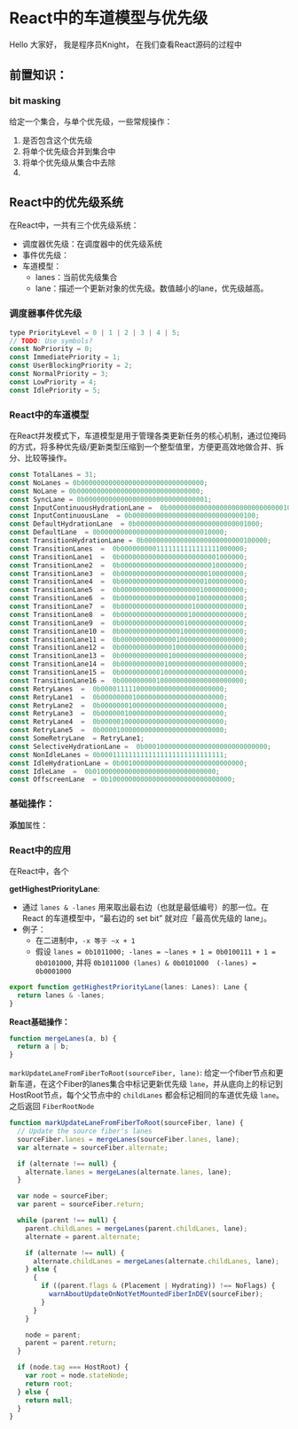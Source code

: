 # React中的车道模型与优先级

Hello 大家好， 我是程序员Knight， 在我们查看React源码的过程中

## 前置知识：

### bit masking

给定一个集合，与单个优先级，一些常规操作：

1. 是否包含这个优先级
2. 将单个优先级合并到集合中
3. 将单个优先级从集合中去除
4. 


## React中的优先级系统
在React中，一共有三个优先级系统：
- 调度器优先级：在调度器中的优先级系统
- 事件优先级： 
- 车道模型：
  - lanes：当前优先级集合
  - lane：描述一个更新对象的优先级。数值越小的lane，优先级越高。

### 调度器事件优先级

```javascript
type PriorityLevel = 0 | 1 | 2 | 3 | 4 | 5;
// TODO: Use symbols?
const NoPriority = 0;
const ImmediatePriority = 1;
const UserBlockingPriority = 2;
const NormalPriority = 3;
const LowPriority = 4;
const IdlePriority = 5;
```

### React中的车道模型
在React并发模式下，车道模型是用于管理各类更新任务的核心机制，通过位掩码的方式，将多种优先级/更新类型压缩到一个整型值里，方便更高效地做合并、拆分、比较等操作。

```javascript
const TotalLanes = 31;
const NoLanes = 0b0000000000000000000000000000000;
const NoLane = 0b0000000000000000000000000000000;
const SyncLane = 0b0000000000000000000000000000001;
const InputContinuousHydrationLane =  0b0000000000000000000000000000010;
const InputContinuousLane  = 0b0000000000000000000000000000100;
const DefaultHydrationLane  = 0b0000000000000000000000000001000;
const DefaultLane  = 0b0000000000000000000000000010000;
const TransitionHydrationLane = 0b0000000000000000000000000100000;
const TransitionLanes  =  0b0000000001111111111111111000000;
const TransitionLane1  =  0b0000000000000000000000001000000;
const TransitionLane2  =  0b0000000000000000000000010000000;
const TransitionLane3  =  0b0000000000000000000000100000000;
const TransitionLane4  =  0b0000000000000000000001000000000;
const TransitionLane5  =  0b0000000000000000000010000000000;
const TransitionLane6  =  0b0000000000000000000100000000000;
const TransitionLane7  =  0b0000000000000000001000000000000;
const TransitionLane8  =  0b0000000000000000010000000000000;
const TransitionLane9  =  0b0000000000000000100000000000000;
const TransitionLane10 =  0b0000000000000001000000000000000;
const TransitionLane11 =  0b0000000000000010000000000000000;
const TransitionLane12 =  0b0000000000000100000000000000000;
const TransitionLane13 =  0b0000000000001000000000000000000;
const TransitionLane14 =  0b0000000000010000000000000000000;
const TransitionLane15 =  0b0000000000100000000000000000000;
const TransitionLane16 =  0b0000000001000000000000000000000;
const RetryLanes  =  0b0000111110000000000000000000000;
const RetryLane1  =  0b0000000010000000000000000000000;
const RetryLane2  =  0b0000000100000000000000000000000;
const RetryLane3  =  0b0000001000000000000000000000000;
const RetryLane4  =  0b0000010000000000000000000000000;
const RetryLane5  =  0b0000100000000000000000000000000;
const SomeRetryLane  = RetryLane1;
const SelectiveHydrationLane =  0b0001000000000000000000000000000;
const NonIdleLanes = 0b0001111111111111111111111111111;
const IdleHydrationLane = 0b0010000000000000000000000000000;
const IdleLane  =  0b0100000000000000000000000000000;
const OffscreenLane  = 0b1000000000000000000000000000000;
```

### 基础操作：

**添加**属性：

### React中的应用
在React中，各个

**getHighestPriorityLane**:
- 通过 `lanes & -lanes` 用来取出最右边（也就是最低编号）的那一位。在 React 的车道模型中，“最右边的 set bit” 就对应「最高优先级的 lane」。
- 例子：
  - 在二进制中，`-x 等于 ~x + 1` 
  - 假设 `lanes = 0b1011000; -lanes = ~lanes + 1 = 0b0100111 + 1 = 0b0101000`, 并将 `0b1011000 (lanes) & 0b0101000  (-lanes) = 0b0001000`

```javascript
export function getHighestPriorityLane(lanes: Lanes): Lane {
  return lanes & -lanes;
}
```

**React基础操作：**
```javascript
function mergeLanes(a, b) {
  return a | b;
}
```


`markUpdateLaneFromFiberToRoot(sourceFiber, lane)`: 给定一个fiber节点和更新车道，在这个Fiber的lanes集合中标记更新优先级 `lane`，并从底向上的标记到HostRoot节点，每个父节点中的 `childLanes` 都会标记相同的车道优先级 `lane`。之后返回 `FiberRootNode`
```javascript
function markUpdateLaneFromFiberToRoot(sourceFiber, lane) {
  // Update the source fiber's lanes
  sourceFiber.lanes = mergeLanes(sourceFiber.lanes, lane);
  var alternate = sourceFiber.alternate;

  if (alternate !== null) {
    alternate.lanes = mergeLanes(alternate.lanes, lane);
  }

  var node = sourceFiber;
  var parent = sourceFiber.return;

  while (parent !== null) {
    parent.childLanes = mergeLanes(parent.childLanes, lane);
    alternate = parent.alternate;

    if (alternate !== null) {
      alternate.childLanes = mergeLanes(alternate.childLanes, lane);
    } else {
      {
        if ((parent.flags & (Placement | Hydrating)) !== NoFlags) {
          warnAboutUpdateOnNotYetMountedFiberInDEV(sourceFiber);
        }
      }
    }

    node = parent;
    parent = parent.return;
  }

  if (node.tag === HostRoot) {
    var root = node.stateNode;
    return root;
  } else {
    return null;
  }
}

```

